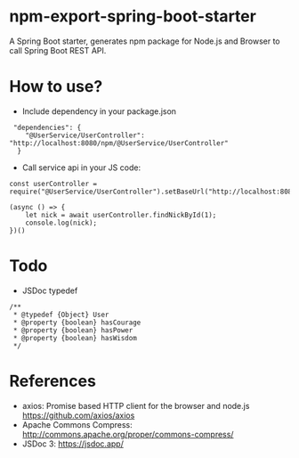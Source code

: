 npm-export-spring-boot-starter
==============================

A Spring Boot starter, generates npm package for Node.js and Browser to call Spring Boot REST API.

# How to use?

* Include dependency in your package.json

```
 "dependencies": {
    "@UserService/UserController": "http://localhost:8080/npm/@UserService/UserController"
  }
```

* Call service api in your JS code: 

```
const userController = require("@UserService/UserController").setBaseUrl("http://localhost:8080");

(async () => {
    let nick = await userController.findNickById(1);
    console.log(nick);
})()
```


# Todo

* JSDoc typedef

```
/**
 * @typedef {Object} User
 * @property {boolean} hasCourage
 * @property {boolean} hasPower
 * @property {boolean} hasWisdom
 */
```

# References

* axios: Promise based HTTP client for the browser and node.js https://github.com/axios/axios
* Apache Commons Compress: http://commons.apache.org/proper/commons-compress/
* JSDoc 3: https://jsdoc.app/
